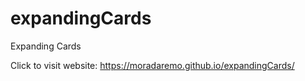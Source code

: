 # expandingCards
Expanding Cards


Click to visit website: https://moradaremo.github.io/expandingCards/
